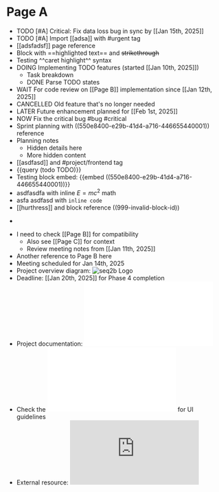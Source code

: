 # Page A

- TODO [#A] Critical: Fix data loss bug in sync by [[Jan 15th, 2025]]
- TODO [#A] Import [[adsa]] with #urgent tag
- [[adsfadsf]] page reference
- Block with ==highlighted text== and ~~strikethrough~~
- Testing ^^caret highlight^^ syntax
- DOING Implementing TODO features (started [[Jan 10th, 2025]])
  - Task breakdown
  - DONE Parse TODO states
- WAIT For code review on [[Page B]] implementation since [[Jan 12th, 2025]]
- CANCELLED Old feature that's no longer needed
- LATER Future enhancement planned for [[Feb 1st, 2025]]
- NOW Fix the critical bug #bug #critical
- Sprint planning with ((550e8400-e29b-41d4-a716-446655440001)) reference
- Planning notes
  - Hidden details here
  - More hidden content
- [[asdfasd]] and #project/frontend tag
- {{query (todo TODO)}}
- Testing block embed: {{embed ((550e8400-e29b-41d4-a716-446655440001))}}
- asdfasdfa with inline $E = mc^2$ math
- asfa asdfasd with `inline code`
- [[hurthress]] and block reference ((999-invalid-block-id))
- ```javascript
- I need to check [[Page B]] for compatibility
  - Also see [[Page C]] for context
  - Review meeting notes from [[Jan 11th, 2025]]
- Another reference to Page B here
- Meeting scheduled for Jan 14th, 2025
- Project overview diagram: ![seq2b Logo](../assets/seq2b-logo.svg)
- Deadline: [[Jan 20th, 2025]] for Phase 4 completion
- Project documentation: ![test-sample](../assets/test-sample.pdf)
- Check the ![design-mockups](../assets/design-mockups.pdf) for UI guidelines
- External resource: ![W3C Sample PDF](https://www.w3.org/WAI/ER/tests/xhtml/testfiles/resources/pdf/dummy.pdf)
